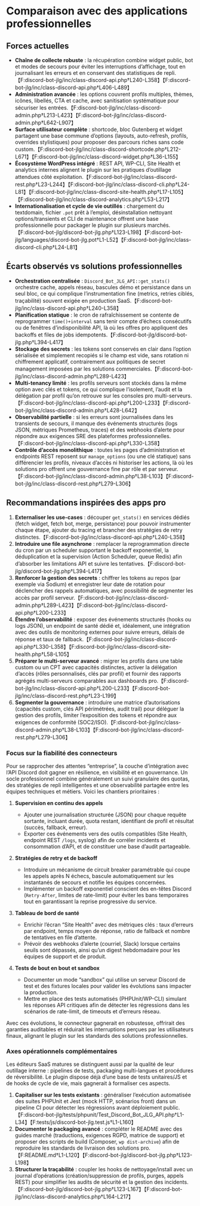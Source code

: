 # Comparaison avec des applications professionnelles

## Forces actuelles
- **Chaîne de collecte robuste** : la récupération combine widget public, bot et modes de secours pour éviter les interruptions d’affichage, tout en journalisant les erreurs et en conservant des statistiques de repli.【F:discord-bot-jlg/inc/class-discord-api.php†L240-L358】【F:discord-bot-jlg/inc/class-discord-api.php†L406-L489】
- **Administration avancée** : les options couvrent profils multiples, thèmes, icônes, libellés, CTA et cache, avec sanitisation systématique pour sécuriser les entrées.【F:discord-bot-jlg/inc/class-discord-admin.php†L213-L423】【F:discord-bot-jlg/inc/class-discord-admin.php†L642-L907】
- **Surface utilisateur complète** : shortcode, bloc Gutenberg et widget partagent une base commune d’options (layouts, auto-refresh, profils, overrides stylistiques) pour proposer des parcours riches sans code custom.【F:discord-bot-jlg/inc/class-discord-shortcode.php†L212-L671】【F:discord-bot-jlg/inc/class-discord-widget.php†L36-L155】
- **Écosystème WordPress intégré** : REST API, WP-CLI, Site Health et analytics internes alignent le plugin sur les pratiques d’outillage attendues côté exploitation.【F:discord-bot-jlg/inc/class-discord-rest.php†L23-L244】【F:discord-bot-jlg/inc/class-discord-cli.php†L24-L81】【F:discord-bot-jlg/inc/class-discord-site-health.php†L17-L105】【F:discord-bot-jlg/inc/class-discord-analytics.php†L53-L217】
- **Internationalisation et cycle de vie outillés** : chargement du textdomain, fichier `.pot` prêt à l’emploi, désinstallation nettoyant options/transients et CLI de maintenance offrent une base professionnelle pour packager le plugin sur plusieurs marchés.【F:discord-bot-jlg/discord-bot-jlg.php†L123-L198】【F:discord-bot-jlg/languages/discord-bot-jlg.pot†L1-L52】【F:discord-bot-jlg/inc/class-discord-cli.php†L24-L81】

## Écarts observés vs solutions professionnelles
- **Orchestration centralisée** : `Discord_Bot_JLG_API::get_stats()` orchestre cache, appels réseau, bascules démo et persistance dans un seul bloc, ce qui complique l’instrumentation fine (metrics, retries ciblés, traçabilité) souvent exigée en production SaaS.【F:discord-bot-jlg/inc/class-discord-api.php†L240-L358】
- **Planification statique** : le cron de rafraîchissement se contente de reprogrammer `time()+interval` sans tenir compte d’échecs consécutifs ou de fenêtres d’indisponibilité API, là où les offres pro appliquent des backoffs et files de jobs idempotents.【F:discord-bot-jlg/discord-bot-jlg.php†L394-L417】
- **Stockage des secrets** : les tokens sont conservés en clair dans l’option sérialisée et simplement recopiés si le champ est vide, sans rotation ni chiffrement applicatif, contrairement aux politiques de secret management imposées par les solutions commerciales.【F:discord-bot-jlg/inc/class-discord-admin.php†L289-L423】
- **Multi-tenancy limité** : les profils serveurs sont stockés dans la même option avec clés et tokens, ce qui complique l’isolement, l’audit et la délégation par profil qu’on retrouve sur les consoles pro multi-serveurs.【F:discord-bot-jlg/inc/class-discord-api.php†L200-L233】【F:discord-bot-jlg/inc/class-discord-admin.php†L428-L642】
- **Observabilité partielle** : si les erreurs sont journalisées dans les transients de secours, il manque des événements structurés (logs JSON, métriques Prometheus, traces) et des webhooks d’alerte pour répondre aux exigences SRE des plateformes professionnelles.【F:discord-bot-jlg/inc/class-discord-api.php†L330-L358】
- **Contrôle d’accès monolithique** : toutes les pages d’administration et endpoints REST reposent sur `manage_options` (ou une clé statique) sans différencier les profils, niveaux d’accès ni historiser les actions, là où les solutions pro offrent une gouvernance fine par rôle et par serveur.【F:discord-bot-jlg/inc/class-discord-admin.php†L38-L103】【F:discord-bot-jlg/inc/class-discord-rest.php†L279-L306】

## Recommandations inspirées des apps pro
1. **Externaliser les use-cases** : découper `get_stats()` en services dédiés (fetch widget, fetch bot, merge, persistance) pour pouvoir instrumenter chaque étape, ajouter du tracing et brancher des stratégies de retry distinctes.【F:discord-bot-jlg/inc/class-discord-api.php†L240-L358】
2. **Introduire une file asynchrone** : remplacer la reprogrammation directe du cron par un scheduler supportant le backoff exponentiel, la déduplication et la supervision (Action Scheduler, queue Redis) afin d’absorber les limitations API et suivre les tentatives.【F:discord-bot-jlg/discord-bot-jlg.php†L394-L417】
3. **Renforcer la gestion des secrets** : chiffrer les tokens au repos (par exemple via Sodium) et enregistrer leur date de rotation pour déclencher des rappels automatiques, avec possibilité de segmenter les accès par profil serveur.【F:discord-bot-jlg/inc/class-discord-admin.php†L289-L423】【F:discord-bot-jlg/inc/class-discord-api.php†L200-L233】
4. **Étendre l’observabilité** : exposer des événements structurés (hooks ou logs JSON), un endpoint de santé dédié et, idéalement, une intégration avec des outils de monitoring externes pour suivre erreurs, délais de réponse et taux de fallback.【F:discord-bot-jlg/inc/class-discord-api.php†L330-L358】【F:discord-bot-jlg/inc/class-discord-site-health.php†L58-L105】
5. **Préparer le multi-serveur avancé** : migrer les profils dans une table custom ou un CPT avec capacités distinctes, activer la délégation d’accès (rôles personnalisés, clés par profil) et fournir des rapports agrégés multi-serveurs comparables aux dashboards pro.【F:discord-bot-jlg/inc/class-discord-api.php†L200-L233】【F:discord-bot-jlg/inc/class-discord-rest.php†L23-L199】
6. **Segmenter la gouvernance** : introduire une matrice d’autorisations (capacités custom, clés API périmétrées, audit trail) pour déléguer la gestion des profils, limiter l’exposition des tokens et répondre aux exigences de conformité (SOC2/ISO).【F:discord-bot-jlg/inc/class-discord-admin.php†L38-L103】【F:discord-bot-jlg/inc/class-discord-rest.php†L279-L306】

### Focus sur la fiabilité des connecteurs

Pour se rapprocher des attentes “entreprise”, la couche d’intégration avec l’API Discord doit gagner en résilience, en visibilité
et en gouvernance. Un socle professionnel combine généralement un suivi granulaire des quotas, des stratégies de repli intelligentes
et une observabilité partagée entre les équipes techniques et métiers. Voici les chantiers prioritaires :

1. **Supervision en continu des appels**
   * Ajouter une journalisation structurée (JSON) pour chaque requête sortante, incluant durée, quota restant, identifiant de
     profil et résultat (succès, fallback, erreur).
   * Exporter ces événements vers des outils compatibles (Site Health, endpoint REST `/logs`, syslog) afin de corréler incidents
     et consommation d’API, et de constituer une base d’audit partageable.

2. **Stratégies de retry et de backoff**
   * Introduire un mécanisme de circuit breaker paramétrable qui coupe les appels après N échecs, bascule automatiquement sur les
     instantanés de secours et notifie les équipes concernées.
   * Implémenter un backoff exponentiel conscient des en-têtes Discord (`Retry-After`, limites de rate-limit) pour éviter les bans
     temporaires tout en garantissant la reprise progressive du service.

3. **Tableau de bord de santé**
   * Enrichir l’écran “Site Health” avec des métriques clés : taux d’erreurs par endpoint, temps moyen de réponse, ratio de
     fallback et nombre de tentatives en file d’attente.
   * Prévoir des webhooks d’alerte (courriel, Slack) lorsque certains seuils sont dépassés, ainsi qu’un digest hebdomadaire pour
     les équipes de support et de produit.

4. **Tests de bout en bout et sandbox**
   * Documenter un mode “sandbox” qui utilise un serveur Discord de test et des fixtures locales pour valider les évolutions sans
     impacter la production.
   * Mettre en place des tests automatisés (PHPUnit/WP-CLI) simulant les réponses API critiques afin de détecter les régressions
     dans les scénarios de rate-limit, de timeouts et d’erreurs réseau.

Avec ces évolutions, le connecteur gagnerait en robustesse, offrirait des garanties auditables et réduirait les interruptions
perçues par les utilisateurs finaux, alignant le plugin sur les standards des solutions professionnelles.

### Axes opérationnels complémentaires

Les éditeurs SaaS matures se distinguent aussi par la qualité de leur outillage interne : pipelines de tests, packaging multi-langues et procédures de réversibilité. Le plugin dispose déjà d’une base de tests unitaires/JS et de hooks de cycle de vie, mais gagnerait à formaliser ces aspects.

1. **Capitaliser sur les tests existants** : généraliser l’exécution automatisée des suites PHPUnit et Jest (mock HTTP, scénarios front) dans un pipeline CI pour détecter les régressions avant déploiement public.【F:discord-bot-jlg/tests/phpunit/Test_Discord_Bot_JLG_API.php†L1-L34】【F:tests/js/discord-bot-jlg.test.js†L1-L160】
2. **Documenter le packaging avancé** : compléter le README avec des guides marché (traductions, exigences RGPD, matrice de support) et proposer des scripts de build (Composer, `wp dist-archive`) afin de reproduire les standards de livraison des solutions pro.【F:README.md†L1-L120】【F:discord-bot-jlg/discord-bot-jlg.php†L123-L198】
3. **Structurer la traçabilité** : coupler les hooks de nettoyage/install avec un journal d’opérations (création/suppression de profils, purges, appels REST) pour simplifier les audits de sécurité et la gestion des incidents.【F:discord-bot-jlg/discord-bot-jlg.php†L123-L167】【F:discord-bot-jlg/inc/class-discord-analytics.php†L164-L217】
